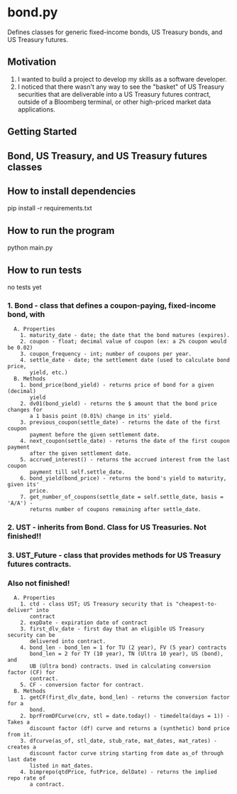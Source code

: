 # bond.py
Defines classes for generic fixed-income bonds, US Treasury bonds, and US Treasury futures.

## Motivation
1. I wanted to build a project to develop my skills as a software developer.
2. I noticed that there wasn't any way to see the "basket" of US Treasury securities that are deliverable into a US Treasury futures contract, outside of a Bloomberg terminal, or other high-priced market data applications.

## Getting Started

## Bond, US Treasury, and US Treasury futures classes

## How to install dependencies
pip install -r requirements.txt

## How to run the program
python main.py

## How to run tests
no tests yet

### 1. Bond - class that defines a coupon-paying, fixed-income bond, with
      A. Properties
        1. maturity_date - date; the date that the bond matures (expires).
        2. coupon - float; decimal value of coupon (ex: a 2% coupon would be 0.02)
        3. coupon_frequency - int; number of coupons per year.
        4. settle_date - date; the settlement date (used to calculate bond price,
           yield, etc.)
      B. Methods
        1. bond_price(bond_yield) - returns price of bond for a given (decimal)
           yield
        2. dv01(bond_yield) - returns the $ amount that the bond price changes for
           a 1 basis point (0.01%) change in its' yield.
        3. previous_coupon(settle_date) - returns the date of the first coupon
           payment before the given settlement date.
        4. next_coupon(settle_date) - returns the date of the first coupon payment
           after the given settlement date.
        5. accrued_interest() - returns the accrued interest from the last coupon
           payment till self.settle_date.
        6. bond_yield(bond_price) - returns the bond's yield to maturity, given its'
           price.
        7. get_number_of_coupons(settle_date = self.settle_date, basis = 'A/A') -
           returns number of coupons remaining after settle_date.

### 2. UST - inherits from Bond. Class for US Treasuries. Not finished!!

### 3. UST_Future - class that provides methods for US Treasury futures contracts.
   ### Also not finished!
      A. Properties
        1. ctd - class UST; US Treasury security that is "cheapest-to-deliver" into
           contract
        2. expDate - expiration date of contract
        3. first_dlv_date - first day that an eligible US Treasury security can be
           delivered into contract.
        4. bond_len - bond_len = 1 for TU (2 year), FV (5 year) contracts
           bond_len = 2 for TY (10 year), TN (Ultra 10 year), US (bond), and
           UB (Ultra bond) contracts. Used in calculating conversion factor (CF) for
           contract.
        5. CF - conversion factor for contract.
      B. Methods
        1. getCF(first_dlv_date, bond_len) - returns the conversion factor for a
           bond.
        2. bprFromDFCurve(crv, stl = date.today() - timedelta(days = 1)) - Takes a
           discount factor (df) curve and returns a (synthetic) bond price from it.
        3. dfcurve(as_of, stl_date, stub_rate, mat_dates, mat_rates) - creates a
           discount factor curve string starting from date as_of through last date
           listed in mat_dates.
        4. bimprepo(qtdPrice, futPrice, delDate) - returns the implied repo rate of
           a contract.
